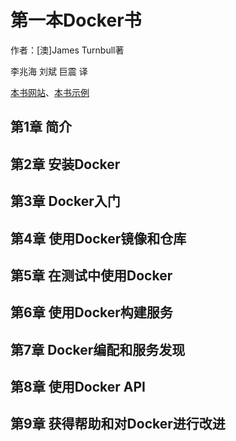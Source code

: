 第一本Docker书
==============

作者：[澳]James Turnbull著

李兆海 刘斌 巨震 译

[本书网站](https://www.dockerbook.com)、[本书示例](https://github.com/jamtur01/dockerbook-code)

第1章 简介
----------

第2章 安装Docker
---------------

第3章 Docker入门
---------------

第4章 使用Docker镜像和仓库
-----------------------

第5章 在测试中使用Docker
---------------------

第6章 使用Docker构建服务
---------------------

第7章 Docker编配和服务发现
-----------------------

第8章 使用Docker API
-------------------

第9章 获得帮助和对Docker进行改进
----------------------------